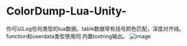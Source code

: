 # ColorDump-Lua-Unity-
你可以Log任何类型的lua数据。table数据带有括号颜色匹配，深度对齐线。function和userdata类型使用同 内置tostring输出。
 ![image](https://github.com/Julian19960520/ColorDump-Unity-Lua/blob/master/052745BB.png)
